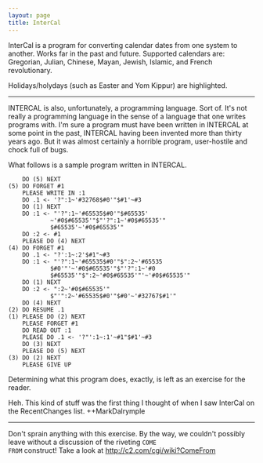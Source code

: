 ```yaml
---
layout: page
title: InterCal
---
```


InterCal is a program for converting calendar dates from one system to another. Works far in the past and future. Supported calendars are: Gregorian, Julian, Chinese, Mayan, Jewish, Islamic, and French revolutionary.

Holidays/holydays (such as Easter and Yom Kippur) are highlighted.

----

INTERCAL is also, unfortunately, a programming language. Sort of. It's not really a programming language in the sense of a language that one writes programs with. I'm sure a program must have been written in INTERCAL at some point in the past, INTERCAL having been invented more than thirty years ago. But it was almost certainly a horrible program, user-hostile and chock full of bugs.

What follows is a sample program written in INTERCAL.
    
        DO (5) NEXT
    (5) DO FORGET #1
        PLEASE WRITE IN :1
        DO .1 <- '?":1~'#32768$#0'"$#1'~#3
        DO (1) NEXT
        DO :1 <- "'?":1~'#65535$#0'"$#65535'
                ~'#0$#65535'"$"'?":1~'#0$#65535'"
                $#65535'~'#0$#65535'"
        DO :2 <- #1
        PLEASE DO (4) NEXT
    (4) DO FORGET #1
        DO .1 <- "?':1~:2'$#1"~#3
        DO :1 <- "'?":1~'#65535$#0'"$":2~'#65535
                $#0'"'~'#0$#65535'"$"'?":1~'#0
                $#65535'"$":2~'#0$#65535'"'~'#0$#65535'"
        DO (1) NEXT
        DO :2 <- ":2~'#0$#65535'"
                $"'":2~'#65535$#0'"$#0'~'#32767$#1'"
        DO (4) NEXT
    (2) DO RESUME .1
    (1) PLEASE DO (2) NEXT
        PLEASE FORGET #1
        DO READ OUT :1
        PLEASE DO .1 <- '?"':1~:1'~#1"$#1'~#3
        DO (3) NEXT
        PLEASE DO (5) NEXT
    (3) DO (2) NEXT
        PLEASE GIVE UP


Determining what this program does, exactly, is left as an exercise for the reader.

Heh.  This kind of stuff was the first thing I thought of when I saw InterCal on the RecentChanges list. ++MarkDalrymple

----

Don't sprain anything with this exercise. 
By the way, we couldn't possibly leave without a discussion of the riveting <code>COME FROM</code> construct! 
Take a look at http://c2.com/cgi/wiki?ComeFrom

